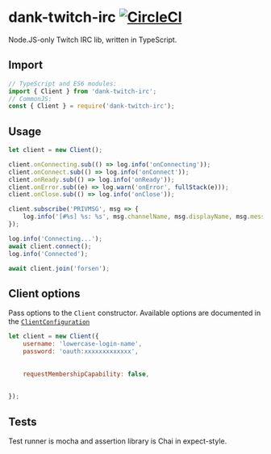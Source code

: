 # dank-twitch-irc [![CircleCI](https://circleci.com/gh/robotty/dank-twitch-irc.svg?style=svg)](https://circleci.com/gh/robotty/dank-twitch-irc)

Node.JS-only Twitch IRC lib, written in TypeScript.

## Import

```javascript
// TypeScript and ES6 modules:
import { Client } from 'dank-twitch-irc';
// CommonJS:
const { Client } = require('dank-twitch-irc');
```

## Usage

```javascript
let client = new Client();

client.onConnecting.sub(() => log.info('onConnecting'));
client.onConnect.sub(() => log.info('onConnect'));
client.onReady.sub(() => log.info('onReady'));
client.onError.sub((e) => log.warn('onError', fullStack(e)));
client.onClose.sub(() => log.info('onClose'));

client.subscribe('PRIVMSG', msg => {
    log.info('[#%s] %s: %s', msg.channelName, msg.displayName, msg.message);
});

log.info('Connecting...');
await client.connect();
log.info('Connected');

await client.join('forsen');
```

## Client options

Pass options to the `Client` constructor. Available options are documented in the [`ClientConfiguration`](./docs/interfaces/clientconfiguration.html)
```javascript
let client = new Client({
    username: 'lowercase-login-name',
    password: 'oauth:xxxxxxxxxxxxx',
    
    
    requestMembershipCapability: false,
    
    
});
```

## Tests

Test runner is mocha and assertion library is Chai in expect-style.
